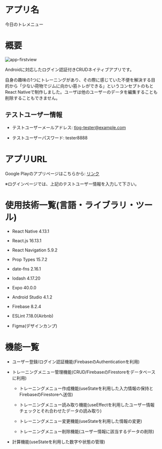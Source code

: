 アプリ名
====

今日のトレメニュー

概要
===

![app-firstview](https://user-images.githubusercontent.com/68333078/111040671-7abb4500-8477-11eb-9699-f65c6b858037.png)

Androidに対応したログイン認証付きCRUDネイティブアプリです。

自身の趣味の1つにトレーニングがあり、その際に感じていた不便を解決する目的から「少ない荷物でジムに向かい筋トレができる」というコンセプトのもとReact Nativeで制作しました。ユーザは他のユーザーのデータを編集することも削除することもできません。

## テストユーザー情報

- テストユーザーメールアドレス: tlog-tester@example.com

- テストユーザーパスワード: tester8888

アプリURL
===

Google Playのアプリページはこちらから: [リンク](https://play.google.com/store/apps/details?id=jp.AppCreate.TrainingLog)

※ログインページでは、上記のテストユーザー情報を入力して下さい。

使用技術一覧(言語・ライブラリ・ツール)
===

- React Native 4.13.1

- React.js 16.13.1

- React Navigation 5.9.2

- Prop Types 15.7.2

- date-fns 2.16.1

- lodash 4.17.20

- Expo 40.0.0

- Android Studio 4.1.2

- Firebase 8.2.4

- ESLint 7.18.0(Airbnb)

- Figma(デザインカンプ)

機能一覧
===

- ユーザー登録/ログイン認証機能(FirebaseのAuthenticationを利用)

- トレーニングメニュー管理機能(CRUD/FirebaseのFirestoreをデータベースに利用)

  - トレーニングメニュー作成機能(useStateを利用した入力情報の保持とFirebaseのFirestoreへ送信)

  - トレーニングメニュー読み取り機能(useEffectを利用したユーザー情報チェックとそれ合わせたデータの読み取り)

  - トレーニングメニュー変更機能(useStateを利用した情報の変更)

  - トレーニングメニュー削除機能(ユーザー情報に該当するデータの削除)

- 計算機能(useStateを利用した数字や状態の管理)
